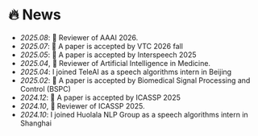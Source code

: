 # 🔥 News 
- *2025.08*: 📑 Reviewer of AAAI 2026.
- *2025.07*: 🎉 A paper is accepted by VTC 2026 fall
- *2025.05*: 🎉 A paper is accepted by Interspeech 2025
- *2025.04*, 📑 Reviewer of Artificial Intelligence in Medicine.
- *2025.04*: I joined TeleAI as a speech algorithms intern in Beijing
- *2025.02*: 🎉 A paper is accepted by Biomedical Signal Processing and Control (BSPC)
- *2024.12*: 🎉 A paper is accepted by ICASSP 2025
- *2024.10*, 📑 Reviewer of ICASSP 2025.
- *2024.10*: I joined Huolala NLP Group as a speech algorithms intern in Shanghai
